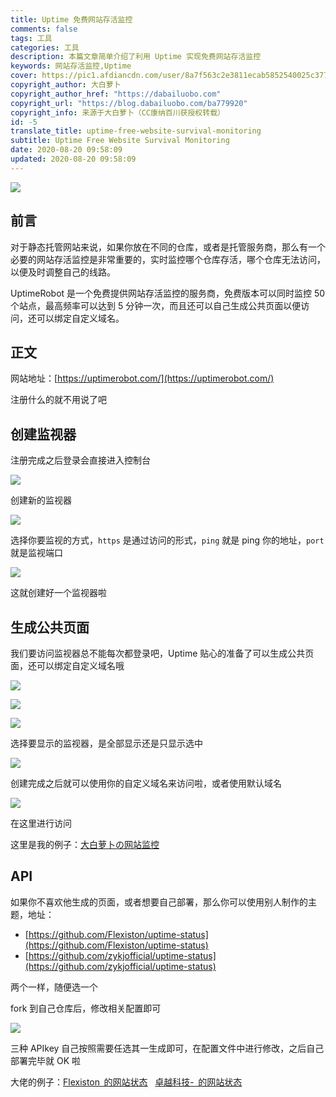 ```yaml
---
title: Uptime 免费网站存活监控
comments: false
tags: 工具
categories: 工具
description: 本篇文章简单介绍了利用 Uptime 实现免费网站存活监控
keywords: 网站存活监控,Uptime
cover: https://pic1.afdiancdn.com/user/8a7f563c2e3811ecab5852540025c377/common/b1ef2519a492a061d11625023833d7f3_w2240_h1260_s2039.jpg
copyright_author: 大白萝卜
copyright_author_href: "https://dabailuobo.com"
copyright_url: "https://blog.dabailuobo.com/ba779920"
copyright_info: 来源于大白萝卜（CC康纳百川获授权转载）
id: -5
translate_title: uptime-free-website-survival-monitoring
subtitle: Uptime Free Website Survival Monitoring
date: 2020-08-20 09:58:09
updated: 2020-08-20 09:58:09
---
```


![](https://cdn.jsdelivr.net/gh/laugh0608/CDN/img/20200820100301.png#height=633&id=EaR2t&originHeight=633&originWidth=1341&originalType=binary&ratio=1&rotation=0&showTitle=false&status=done&style=none&title=&width=1341)

## 前言

对于静态托管网站来说，如果你放在不同的仓库，或者是托管服务商，那么有一个必要的网站存活监控是非常重要的，实时监控哪个仓库存活，哪个仓库无法访问，以便及时调整自己的线路。

UptimeRobot 是一个免费提供网站存活监控的服务商，免费版本可以同时监控 50 个站点，最高频率可以达到 5 分钟一次，而且还可以自己生成公共页面以便访问，还可以绑定自定义域名。

## 正文

网站地址：[https://uptimerobot.com/](https://uptimerobot.com/)

注册什么的就不用说了吧

## 创建监视器

注册完成之后登录会直接进入控制台

![](https://cdn.jsdelivr.net/gh/laugh0608/CDN/img/20200820104637.png#height=631&id=PAyAO&originHeight=631&originWidth=1343&originalType=binary&ratio=1&rotation=0&showTitle=false&status=done&style=none&title=&width=1343)

创建新的监视器

![](https://cdn.jsdelivr.net/gh/laugh0608/CDN/img/20200820104721.png#height=499&id=XndR7&originHeight=499&originWidth=808&originalType=binary&ratio=1&rotation=0&showTitle=false&status=done&style=none&title=&width=808)

选择你要监视的方式，`https` 是通过访问的形式，`ping` 就是 ping 你的地址，`port` 就是监视端口

![](https://cdn.jsdelivr.net/gh/laugh0608/CDN/img/20200820105159.jpg#height=623&id=IHlIy&originHeight=623&originWidth=788&originalType=binary&ratio=1&rotation=0&showTitle=false&status=done&style=none&title=&width=788)

这就创建好一个监视器啦

## 生成公共页面

我们要访问监视器总不能每次都登录吧，Uptime 贴心的准备了可以生成公共页面，还可以绑定自定义域名哦

![](https://cdn.jsdelivr.net/gh/laugh0608/CDN/img/20200820105358.png#height=456&id=VlheG&originHeight=456&originWidth=1144&originalType=binary&ratio=1&rotation=0&showTitle=false&status=done&style=none&title=&width=1144)

![](https://cdn.jsdelivr.net/gh/laugh0608/CDN/img/20200820105432.png#height=155&id=Aneak&originHeight=155&originWidth=767&originalType=binary&ratio=1&rotation=0&showTitle=false&status=done&style=none&title=&width=767)

![](https://cdn.jsdelivr.net/gh/laugh0608/CDN/img/20200820105544.png#height=269&id=PqV7E&originHeight=269&originWidth=536&originalType=binary&ratio=1&rotation=0&showTitle=false&status=done&style=none&title=&width=536)

选择要显示的监视器，是全部显示还是只显示选中

![](https://cdn.jsdelivr.net/gh/laugh0608/CDN/img/20200820105833.png#height=621&id=aKuiD&originHeight=621&originWidth=516&originalType=binary&ratio=1&rotation=0&showTitle=false&status=done&style=none&title=&width=516)

创建完成之后就可以使用你的自定义域名来访问啦，或者使用默认域名

![](https://cdn.jsdelivr.net/gh/laugh0608/CDN/img/20200820105936.png#height=283&id=OFtky&originHeight=283&originWidth=734&originalType=binary&ratio=1&rotation=0&showTitle=false&status=done&style=none&title=&width=734)

在这里进行访问

这里是我的例子：[大白萝卜の网站监控](https://status.dabailuobo.com/)

## API

如果你不喜欢他生成的页面，或者想要自己部署，那么你可以使用别人制作的主题，地址：

- [https://github.com/Flexiston/uptime-status](https://github.com/Flexiston/uptime-status)
- [https://github.com/zykjofficial/uptime-status](https://github.com/zykjofficial/uptime-status)

两个一样，随便选一个

fork 到自己仓库后，修改相关配置即可

![](https://cdn.jsdelivr.net/gh/laugh0608/CDN/img/20200820110242.png#height=383&id=Hhnem&originHeight=383&originWidth=738&originalType=binary&ratio=1&rotation=0&showTitle=false&status=done&style=none&title=&width=738)

三种 APIkey 自己按照需要任选其一生成即可，在配置文件中进行修改，之后自己部署完毕就 OK 啦

大佬的例子：[Flexiston  的网站状态](https://status.flexiston.com/)   [卓越科技-  的网站状态](https://status.zykjofficial.top/)
